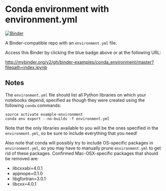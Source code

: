 # Conda environment with environment.yml

[![Binder](https://mybinder.org/badge_logo.svg)](https://mybinder.org/v2/gh/markben151/conda/master)

A Binder-compatible repo with an `environment.yml` file.

Access this Binder by clicking the blue badge above or at the following URL:

http://mybinder.org/v2/gh/binder-examples/conda_environment/master?filepath=index.ipynb

## Notes
The `environment.yml` file should list all Python libraries on which your notebooks
depend, specified as though they were created using the following `conda` commands:

```
source activate example-environment
conda env export --no-builds -f environment.yml
```

Note that the only libraries available to you will be the ones specified in
the `environment.yml`, so be sure to include everything that you need! 

Also note that conda will possibly try to include OS-specific packages in `environment.yml`, so you
may have to manually prune `environment.yml` to get rid of these packages. Confirmed Mac-OSX-specific
packages that should be removed are:

* libcxxabi=4.0.1
* appnope=0.1.0
* libgfortran=3.0.1
* libcxx=4.0.1
